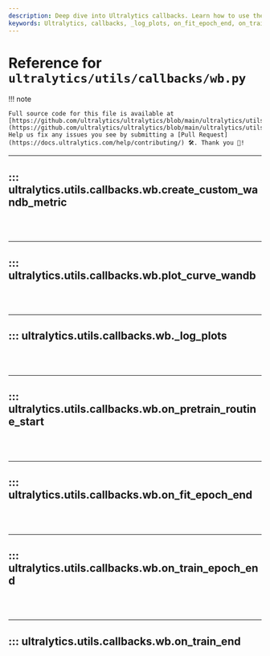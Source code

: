 ```yaml
---
description: Deep dive into Ultralytics callbacks. Learn how to use the _log_plots, on_fit_epoch_end, and on_train_end functions effectively.
keywords: Ultralytics, callbacks, _log_plots, on_fit_epoch_end, on_train_end
---
```


# Reference for `ultralytics/utils/callbacks/wb.py`

!!! note

    Full source code for this file is available at [https://github.com/ultralytics/ultralytics/blob/main/ultralytics/utils/callbacks/wb.py](https://github.com/ultralytics/ultralytics/blob/main/ultralytics/utils/callbacks/wb.py). Help us fix any issues you see by submitting a [Pull Request](https://docs.ultralytics.com/help/contributing/) 🛠️. Thank you 🙏!

---
## ::: ultralytics.utils.callbacks.wb.create_custom_wandb_metric
<br><br>

---
## ::: ultralytics.utils.callbacks.wb.plot_curve_wandb
<br><br>

---
## ::: ultralytics.utils.callbacks.wb._log_plots
<br><br>

---
## ::: ultralytics.utils.callbacks.wb.on_pretrain_routine_start
<br><br>

---
## ::: ultralytics.utils.callbacks.wb.on_fit_epoch_end
<br><br>

---
## ::: ultralytics.utils.callbacks.wb.on_train_epoch_end
<br><br>

---
## ::: ultralytics.utils.callbacks.wb.on_train_end
<br><br>
